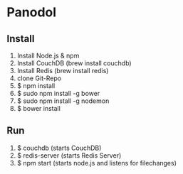 # Panodol

## Install
1. Install Node.js & npm
2. Install CouchDB (brew install couchdb)
2. Install Redis (brew install redis)
2. clone Git-Repo
3. $ npm install
4. $ sudo npm install -g bower
5. $ sudo npm install -g nodemon
5. $ bower install

## Run
1. $ couchdb (starts CouchDB)
1. $ redis-server (starts Redis Server)
1. $ npm start (starts node.js and listens for filechanges)
